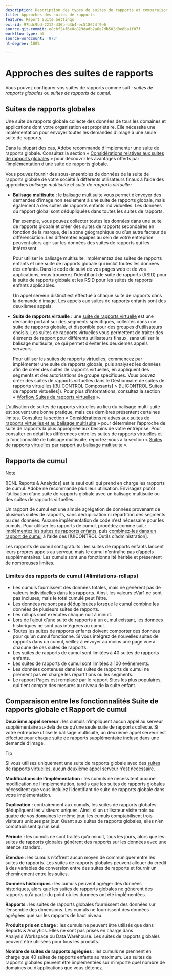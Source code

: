 ```yaml
---
description: Description des types de suites de rapports et comparaison des suites de rapports globales et des suites de rapports de cumul.
title: Approches des suites de rapports
feature: Report Suite Settings
exl-id: 97bdc9bd-2212-436b-b3b4-ec518624f9e6
source-git-commit: e8cbf24f6e0c829dadb2a6e7db502d0e8ba1f07f
workflow-type: ht
source-wordcount: '973'
ht-degree: 100%

---
```


# Approches des suites de rapports

<!-- change filename since page name changed? -->

Vous pouvez configurer vos suites de rapports comme suit : *suites de rapports globales* ou *suites de rapports de cumul*.

## Suites de rapports globales

Une suite de rapports globale collecte des données de tous les domaines et applications dont votre organisation est propriétaire. Elle nécessite une implémentation pour envoyer toutes les demandes d’image à une seule suite de rapports.

Dans la plupart des cas, Adobe recommande dʼimplémenter une suite de rapports globale. Consultez la section « [Considérations relatives aux suites de rapports globales](https://experienceleague.adobe.com/docs/analytics/implementation/prepare/global-rs.html?lang=fr) » pour découvrir les avantages offerts par lʼimplémentation d’une suite de rapports globale.

Vous pouvez fournir des sous-ensembles de données de la suite de rapports globale de votre société à différents utilisateurs finaux à l’aide des approches *balisage multisuite* et *suite de rapports virtuelle* :

* **Balisage multisuite** : le balisage multisuite vous permet d’envoyer des demandes d’image non seulement à une suite de rapports globale, mais également à des suites de rapports enfants individuelles. Les données du rapport global sont dédupliquées dans toutes les suites de rapports.

   Par exemple, vous pouvez collecter toutes les données dans une suite de rapports globale et créer des suites de rapports secondaires en fonction de la marque, de la zone géographique ou d’un autre facteur de différenciation. Les différentes équipes au sein de votre entreprise peuvent alors agir sur les données des suites de rapports qui les intéressent.

   Pour utiliser le balisage multisuite, implémentez des suites de rapports enfants et une suite de rapports globale qui inclut toutes les données des enfants. Dans le code de suivi de vos pages web et de vos applications, vous trouverez l’identifiant de suite de rapports (RSID) pour la suite de rapports globale et les RSID pour les suites de rapports enfants applicables.<!-- Wording/be more specific? And include any links? -->

   Un appel serveur distinct est effectué à chaque suite de rapports dans la demande d’image. Les appels aux suites de rapports enfants sont des deuxièmes appels.

* **Suite de rapports virtuelle** : une [suite de rapports virtuelle](/help/components/vrs/vrs-about.md) est une demande portant sur des segments spécifiques, collectés dans une suite de rapports globale, et disponible pour des groupes d’utilisateurs choisis. Les suites de rapports virtuelles vous permettent de traiter des éléments de rapport pour différents utilisateurs finaux, sans utiliser le balisage multisuite, ce qui permet d’éviter les deuxièmes appels serveurs.

   Pour utiliser les suites de rapports virtuelles, commencez par implémenter une suite de rapports globale, puis analysez les données afin de créer des suites de rapports virtuelles, en appliquent des segments et des autorisations de groupe spécifiques. Vous pouvez créer des suites de rapports virtuelles dans le Gestionnaire de suites de rapports virtuelles ([!UICONTROL Composants] > [!UICONTROL Suites de rapports virtuelles]). Pour plus dʼinformations, consultez la section « [Worflow Suites de rapports virtuelles](/help/components/vrs/c-workflow-vrs/vrs-workflow.md) ».

L’utilisation de suites de rapports virtuelles au lieu du balisage multi-suite est souvent une bonne pratique, mais ces dernières présentent certaines limites. Consultez la section « [Considérations relatives aux suites de rapports virtuelles et au balisage multisuite](/help/components/vrs/vrs-considerations.md) » pour déterminer l’approche de suite de rapports la plus appropriée aux besoins de votre entreprise. Pour consulter en détail les différences entre les suites de rapports virtuelles et la fonctionnalité de balisage multisuite, reportez-vous à la section « [Suites de rapports virtuelles par rapport au balisage multisuite](/help/components/vrs/vrs-about.md#section_317E4D21CCD74BC38166D2F57D214F78) ».

## Rapports de cumul

>[!NOTE]
>
>[!DNL Reports & Analytics] est le seul outil qui prend en charge les rapports de cumul. Adobe ne recommande plus leur utilisation. Envisagez plutôt lʼutilisation dʼune suite de rapports globale avec un balisage multisuite ou des suites de rapports virtuelles.

Un rapport de cumul est une simple agrégation de données provenant de plusieurs suites de rapports, sans déduplication ni répartition des segments ou des données. Aucune implémentation de code nʼest nécessaire pour les cumuls. Pour utiliser les rapports de cumul, procédez comme suit : [implémentez les suites de rapports enfants](/help/admin/admin/c-manage-report-suites/c-new-report-suite/t-create-a-report-suite.md), puis [combinez-les dans un rapport de cumul](/help/admin/admin/c-manage-report-suites/c-new-report-suite/t-rollups.md) à lʼaide des [!UICONTROL Outils d’administration].

Les rapports de cumul sont gratuits : les suites de rapports enfants lancent leurs propres appels au serveur, mais le cumul n’entraîne pas d’appels supplémentaires. Les cumuls sont une fonctionnalité héritée et présentent de nombreuses limites.

### Limites des rapports de cumul {#limitations-rollups}

* Les cumuls fournissent des données totales, mais ne génèrent pas de valeurs individuelles dans les rapports. Ainsi, les valeurs eVar1 ne sont pas incluses, mais le total cumulé peut l’être.
* Les données ne sont pas dédupliquées lorsque le cumul combine les données de plusieurs suites de rapports.
* Les rollups sont exécutés chaque nuit à minuit.
* Lors de l’ajout d’une suite de rapports à un cumul existant, les données historiques ne sont pas intégrées au cumul.
* Toutes les suites de rapports enfants doivent comporter des données pour qu’un cumul fonctionne. Si vous intégrez de nouvelles suites de rapports dans un cumul, veillez à envoyer au moins une page vue à chacune de ces suites de rapports.
* Les suites de rapports de cumul sont limitées à 40 suites de rapports enfants.
* Les suites de rapports de cumul sont limitées à 100 événements.
* Les données contenues dans les suites de rapports de cumul ne prennent pas en charge les répartitions ou les segments.
* Le rapport Pages est remplacé par le rapport Sites les plus populaires, qui tient compte des mesures au niveau de la suite enfant.

## Comparaison entre les fonctionnalités Suite de rapports globale et Rapport de cumul

**Deuxième appel serveur** : les cumuls n’impliquent aucun appel au serveur supplémentaire au-delà de ce qu’une seule suite de rapports collecte. Si votre entreprise utilise le balisage multisuite, un deuxième appel serveur est effectué pour chaque suite de rapports supplémentaire incluse dans une demande d’image.

>[!TIP]
>
>Si vous utilisez uniquement une suite de rapports globale avec des [suites de rapports virtuelles](/help/components/vrs/vrs-considerations.md), aucun deuxième appel serveur n’est nécessaire.

**Modifications de l’implémentation** : les cumuls ne nécessitent aucune modification de l’implémentation, tandis que les suites de rapports globales nécessitent que vous incluiez l’identifiant de suite de rapports globale dans votre implémentation.

**Duplication** : contrairement aux cumuls, les suites de rapports globales dédupliquent les visiteurs uniques. Ainsi, si un utilisateur visite trois ou quatre de vos domaines le même jour, les cumuls comptabilisent trois visiteurs uniques par jour. Quant aux suites de rapports globales, elles n’en comptabilisent qu’un seul.

**Période** : les cumuls ne sont traités qu’à minuit, tous les jours, alors que les suites de rapports globales génèrent des rapports sur les données avec une latence standard.

**Étendue** : les cumuls n’offrent aucun moyen de communiquer entre les suites de rapports. Les suites de rapports globales peuvent allouer du crédit à des variables de conversion entre des suites de rapports et fournir un cheminement entre les suites.

**Données historiques** : les cumuls peuvent agréger des données historiques, alors que les suites de rapports globales ne génèrent des rapports qu’à partir du point où les données ont été implémentées.

**Rapports** : les suites de rapports globales fournissent des données sur l’ensemble des dimensions. Les cumuls ne fournissent des données agrégées que sur les rapports de haut niveau.

**Produits pris en charge** : les cumuls ne peuvent être utilisés que dans Reports &amp; Analytics. Elles ne sont pas prises en charge dans Analysis Workspace ou Data Warehouse. Les suites de rapports globales peuvent être utilisées pour tous les produits.

**Nombre de suites de rapports agrégées** : les cumuls ne prennent en charge que 40 suites de rapports enfants au maximum. Les suites de rapports globales peuvent être implémentées sur n’importe quel nombre de domaines ou d’applications que vous détenez.
